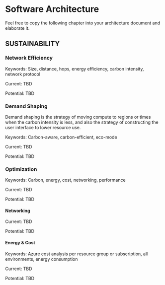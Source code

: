 # Software Architecture

Feel free to copy the following chapter into your architecture document and elaborate it.

## SUSTAINABILITY

### Network Efficiency

Keywords: Size, distance, hops, energy efficiency, carbon intensity, network protocol

Current: TBD

Potential: TBD

### Demand Shaping

Demand shaping is the strategy of moving compute to regions or times when the carbon intensity is less, and also the strategy of constructing the user interface to lower resource use.

Keywords: Carbon-aware, carbon-efficient, eco-mode

Current: TBD

Potential: TBD

### Optimization

Keywords: Carbon, energy, cost, networking, performance

Current: TBD

Potential: TBD

#### Networking

Current: TBD

Potential: TBD

#### Energy & Cost

Keywords: Azure cost analysis per resource group or subscription, all environments, energy consumption

Current: TBD

Potential: TBD
